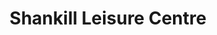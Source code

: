 ---
title: "Shankill Leisure Centre"
address: "100, Shankill Road, Belfast, Co. Antrim, BT13 2BD"
tel: "028 9091 8750"
county: "Antrim"
category: "Bowling"
type: "Content"
lat: "054.6039520000"
lng: "-005.9470200000"
---